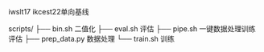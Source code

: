 iwslt17 ikcest22单向基线

scripts/
├── bin.sh 二值化
├── eval.sh 评估
├── pipe.sh 一键数据处理训练评估
├── prep_data.py 数据处理
└── train.sh 训练